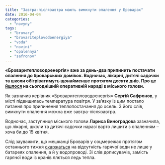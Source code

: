 ```yaml
---
title: "Завтра-післязавтра мають вимкнути опалення у Броварах"
date: 2016-04-04
categories: 
  - "novyny"
tags: 
  - "brovary"
  - "brovariteplovodoenergiya"
  - "voda"
  - "novini"
  - "opalennya"
  - "safronov"
---
```


**«Броваритепловодоенергія» вже за день-два припинить постачати опалення до броварських домівок. Водночас, лікарні, дитячі садочки та школи обігріватимуть щонайменше протягом десяти днів. Про це [йшлося](https://youtu.be/L471nf-8wyQ?t=11m59s) на сьогоднішній оперативній нараді в міського голови.**

Як зазначив керівник «Броваритепловодоенергія» **Сергій Сафронов**, у місті підвищилась температура повітря. У зв’язку із цим постало питання про припинення теплопостачання до осель. З його слів, вимкнути опалення можна вже завтра-післязавтра.

Водночас, заступниця міського голови **Лариса Виноградова** зазначила, що лікарні, школи та дитячі садочки наразі варто лишити з опаленням – хоча би до 15 квітня.

Слід зауважити, що мешканці Броварів у соцмережах протягом останнього тижня [скаржаться](https://www.facebook.com/groups/brovary/permalink/1230907873605843/) на відсутність гарячої води не лише у батареях опалення, а й у водопроводі. Зі слів дописувачів, замість гарячої води із кранів ллється ледь тепла.
